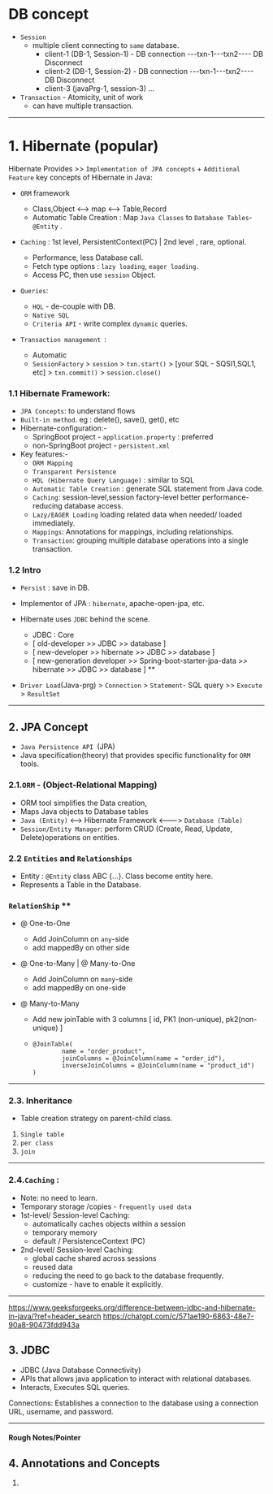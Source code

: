 # DB concept
- `Session` 
  - multiple client connecting to `same` database.
    - client-1 (DB-1, Session-1) - DB connection ---txn-1---txn2---- DB Disconnect
    - client-2 (DB-1, Session-2) - DB connection ---txn-1---txn2---- DB Disconnect
    - client-3 (javaPrg-1, session-3) ...
- `Transaction` - Atomicity, unit of work
  - can have multiple transaction.

---

# 1. Hibernate (popular)
Hibernate Provides >>  `Implementation of JPA concepts` +  `Additional Feature`
key concepts of Hibernate in Java:

- `ORM` framework 
  - Class,Object <--> map <--> Table,Record
  - Automatic Table Creation : Map `Java Classes` to `Database Tables`-`@Entity` .
  
- `Caching` : 1st level, PersistentContext(PC) | 2nd level , rare, optional.
  - Performance, less Database call.
  - Fetch type options : `lazy loading`, `eager loading`.
  - Access PC, then use `session` Object.
- `Queries`:
  - `HQL` - de-couple with DB.
  - `Native SQL`
  - `Criteria API` -  write complex `dynamic` queries.
- `Transaction management `:
  - Automatic
  - `SessionFactory` > `session` > `txn.start()` > [your SQL - SQSl1,SQL1, etc] > `txn.commit()` > `session.close()`
  
### 1.1 Hibernate Framework:
- `JPA Concepts`:  to understand flows
- `Built-in method`. eg : delete(), save(), get(), etc
- Hibernate-configuration:-
  - SpringBoot project - `application.property` : preferred
  - non-SpringBoot project - `persistent.xml`
- Key features:-
  - `ORM Mapping`
  - `Transparent Persistence`
  - `HQL (Hibernate Query Language)` : similar to SQL
  - `Automatic Table Creation` : generate SQL statement from Java code.
  - `Caching`:  session-level,session factory-level better performance-reducing database access.
  - `Lazy/EAGER Loading` loading related data when needed/ loaded immediately.
  - `Mappings`: Annotations for mappings, including relationships.
  - `Transaction`: grouping multiple database operations into a single transaction.
  

### 1.2 Intro
- `Persist` : save in DB.
- Implementor of JPA : `hibernate`, apache-open-jpa, etc.
- Hibernate uses `JDBC` behind the scene.
  - JDBC : Core
  - [ old-developer            >>                                               JDBC >> database ]
  - [ new-developer            >>                                  hibernate >> JDBC >> database ]
  - [ new-generation developer >>  Spring-boot-starter-jpa-data >> hibernate >> JDBC >> database ] **
   
- `Driver Load`(Java-prg) > `Connection` > `Statement`- SQL query >> `Execute` > `ResultSet`

---

## 2. JPA Concept
- `Java Persistence API `(JPA) 
- Java specification(theory) that provides specific functionality for `ORM` tools.


### 2.1.`ORM` - (Object-Relational Mapping)
  - ORM tool simplifies the Data creation,
  - Maps Java objects to Database tables
  - `Java (Entity)`  <--> Hibernate Framework <---> `Database (Table)`
  - `Session/Entity Manager`: perform CRUD (Create, Read, Update, Delete)operations on entities.

### 2.2 `Entities` and `Relationships`
  - Entity : `@Entity` class ABC {...}. Class become entity here.
  - Represents a Table in the Database.

###  `RelationShip` **
- @ One-to-One 
  - Add JoinColumn on `any`-side
  - add mappedBy on other side
  
- @ One-to-Many | @ Many-to-One
  - Add JoinColumn on `many`-side
  - add mappedBy on one-side
  
- @ Many-to-Many
  - Add new joinTable with 3 columns [ id, PK1 (non-unique), pk2(non-unique) ]
  - ```
    @JoinTable(
            name = "order_product",
            joinColumns = @JoinColumn(name = "order_id"),
            inverseJoinColumns = @JoinColumn(name = "product_id")
    )
    ```
---  

### 2.3. Inheritance
- Table creation strategy on parent-child class.
1. `Single table`
2. `per class`
3. `join`
---

### 2.4.`Caching` : 
- Note: no need to learn.
- Temporary storage /copies - `frequently used data`
- 1st-level/ Session-level Caching:
  - automatically caches objects within a session
  - temporary memory
  - default / PersistenceContext (PC)
- 2nd-level/ Session-level Caching:
  - global cache shared across sessions
  - reused data
  - reducing the need to go back to the database frequently.
  - customize - have to enable it explicitly.

---
https://www.geeksforgeeks.org/difference-between-jdbc-and-hibernate-in-java/?ref=header_search
https://chatgpt.com/c/571ae190-6863-48e7-90a8-90473fdd943a

## 3. JDBC
- JDBC (Java Database Connectivity) 
- APIs that allows java application to interact with relational databases.
- Interacts, Executes SQL queries.



Connections: Establishes a connection to the database using a connection URL, username, and password.

---
#### Rough Notes/Pointer
## 4. Annotations and Concepts
1. 
